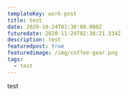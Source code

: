 ```yaml
---
templateKey: work-post
title: test
date: 2020-10-24T01:30:00.000Z
futuredate: 2020-11-24T02:30:21.334Z
description: test
featuredpost: true
featuredimage: /img/coffee-gear.png
tags:
  - test
---
```

test